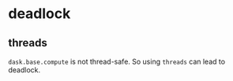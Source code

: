 # deadlock

## threads
`dask.base.compute` is not thread-safe. So using `threads` can lead to deadlock.
